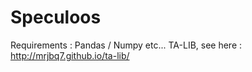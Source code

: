 # Speculoos

Requirements :
Pandas / Numpy etc...
TA-LIB, see here : http://mrjbq7.github.io/ta-lib/
